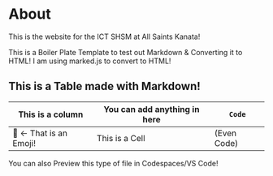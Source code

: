 # About

This is the website for the ICT SHSM at All Saints Kanata!

This is a Boiler Plate Template to test out Markdown & Converting it to HTML!
I am using marked.js to convert to HTML! 

## This is a Table made with Markdown!

| This is a column       | You can add anything in here | ```Code```  |
|------------------------|------------------------------|-------------|
| 💽 <- That is an Emoji! | This is a Cell              | (Even Code) |


You can also Preview this type of file in Codespaces/VS Code! 
